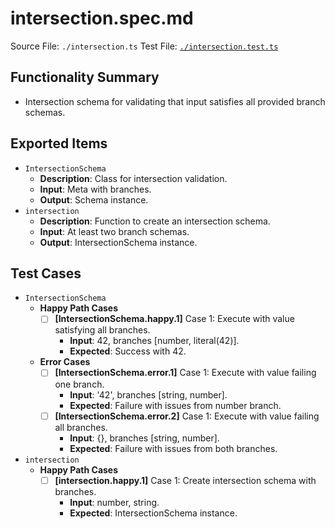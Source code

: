 # intersection.spec.md

Source File: `./intersection.ts`
Test File: [`./intersection.test.ts`](./intersection.test.ts)

## Functionality Summary
- Intersection schema for validating that input satisfies all provided branch schemas.

## Exported Items
- `IntersectionSchema`
    - **Description**: Class for intersection validation.
    - **Input**: Meta with branches.
    - **Output**: Schema instance.
- `intersection`
    - **Description**: Function to create an intersection schema.
    - **Input**: At least two branch schemas.
    - **Output**: IntersectionSchema instance.

## Test Cases
- `IntersectionSchema`
    - **Happy Path Cases**
        - [ ] **[IntersectionSchema.happy.1]** Case 1: Execute with value satisfying all branches.
            - **Input**: 42, branches [number, literal(42)].
            - **Expected**: Success with 42.
    - **Error Cases**
        - [ ] **[IntersectionSchema.error.1]** Case 1: Execute with value failing one branch.
            - **Input**: '42', branches [string, number].
            - **Expected**: Failure with issues from number branch.
        - [ ] **[IntersectionSchema.error.2]** Case 1: Execute with value failing all branches.
            - **Input**: {}, branches [string, number].
            - **Expected**: Failure with issues from both branches.
- `intersection`
    - **Happy Path Cases**
        - [ ] **[intersection.happy.1]** Case 1: Create intersection schema with branches.
            - **Input**: number, string.
            - **Expected**: IntersectionSchema instance.
